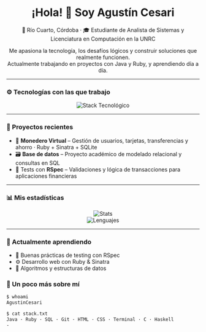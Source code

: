 <h1 align="center">¡Hola! 👋 Soy Agustín Cesari</h1>

<p align="center">
  📍 Río Cuarto, Córdoba · 🎓 Estudiante de Analista de Sistemas y Licenciatura en Computación en la UNRC
</p>

<p align="center">
  Me apasiona la tecnología, los desafíos lógicos y construir soluciones que realmente funcionen.<br>
  Actualmente trabajando en proyectos con Java y Ruby, y aprendiendo día a día.
</p>

---

### ⚙️ Tecnologías con las que trabajo

<p align="center">
  <img src="https://skillicons.dev/icons?i=java,c,haskell,ruby,html,css,sqlite,vscode" alt="Stack Tecnológico" />
</p>


---

### 🚀 Proyectos recientes

- 💸 **Monedero Virtual** – Gestión de usuarios, tarjetas, transferencias y ahorro · Ruby + Sinatra + SQLite  
- 🗃️ **Base de datos** – Proyecto académico de modelado relacional y consultas en SQL  
- 🧪 Tests con **RSpec** – Validaciones y lógica de transacciones para aplicaciones financieras

---

### 📊 Mis estadísticas

<p align="center">
  <img src="https://github-readme-stats.vercel.app/api?username=AgusCesari&show_icons=true&theme=tokyonight" alt="Stats" />
  <br>
  <img src="https://github-readme-stats.vercel.app/api/top-langs/?username=AgusCesari&layout=compact&theme=tokyonight" alt="Lenguajes" />
</p>

---

### 🧠 Actualmente aprendiendo

- 🧩 Buenas prácticas de testing con RSpec  
- ⚙️ Desarrollo web con Ruby & Sinatra  
- 🧠 Algoritmos y estructuras de datos  


### 📌 Un poco más sobre mí

```bash
$ whoami
AgustinCesari

$ cat stack.txt
Java · Ruby · SQL · Git · HTML · CSS · Terminal · C · Haskell
-
